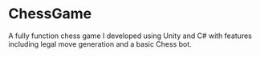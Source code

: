# ChessGame
A fully function chess game I developed using Unity and C# with features including legal move generation and a basic Chess bot.
